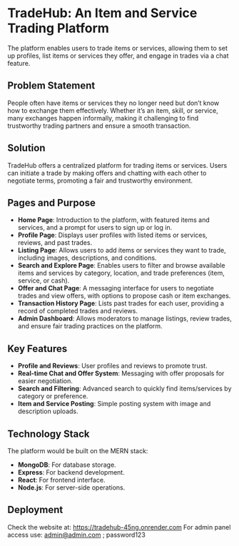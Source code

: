 ﻿# TradeHub: An Item and Service Trading Platform

The platform enables users to trade items or services, allowing them to set up profiles, list items or services they offer, and engage in trades via a chat feature.

## Problem Statement

People often have items or services they no longer need but don’t know how to exchange them effectively. Whether it’s an item, skill, or service, many exchanges happen informally, making it challenging to find trustworthy trading partners and ensure a smooth transaction.

## Solution

TradeHub offers a centralized platform for trading items or services. Users can initiate a trade by making offers and chatting with each other to negotiate terms, promoting a fair and trustworthy environment.

## Pages and Purpose

- **Home Page**: Introduction to the platform, with featured items and services, and a prompt for users to sign up or log in.
- **Profile Page**: Displays user profiles with listed items or services, reviews, and past trades.
- **Listing Page**: Allows users to add items or services they want to trade, including images, descriptions, and conditions.
- **Search and Explore Page**: Enables users to filter and browse available items and services by category, location, and trade preferences (item, service, or cash).
- **Offer and Chat Page**: A messaging interface for users to negotiate trades and view offers, with options to propose cash or item exchanges.
- **Transaction History Page**: Lists past trades for each user, providing a record of completed trades and reviews.
- **Admin Dashboard**: Allows moderators to manage listings, review trades, and ensure fair trading practices on the platform.

## Key Features

- **Profile and Reviews**: User profiles and reviews to promote trust.
- **Real-time Chat and Offer System**: Messaging with offer proposals for easier negotiation.
- **Search and Filtering**: Advanced search to quickly find items/services by category or preference.
- **Item and Service Posting**: Simple posting system with image and description uploads.

## Technology Stack

The platform would be built on the MERN stack:

- **MongoDB**: For database storage.
- **Express**: For backend development.
- **React**: For frontend interface.
- **Node.js**: For server-side operations.


## Deployment

Check the website at: https://tradehub-45ng.onrender.com
For admin panel access use: admin@admin.com ; password123
